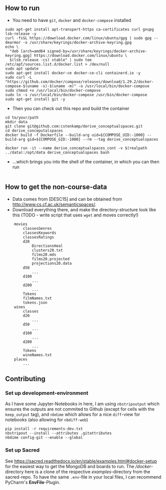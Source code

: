 ## How to run

* You need to have `git`, `docker` and `docker-compose` installed
```
sudo apt-get install apt-transport-https ca-certificates curl gnupg lsb-release -y
curl -fsSL https://download.docker.com/linux/ubuntu/gpg | sudo gpg --dearmor -o /usr/share/keyrings/docker-archive-keyring.gpg
echo \
  "deb [arch=amd64 signed-by=/usr/share/keyrings/docker-archive-keyring.gpg] https://download.docker.com/linux/ubuntu \
  $(lsb_release -cs) stable" | sudo tee /etc/apt/sources.list.d/docker.list > /dev/null
sudo apt update
sudo apt-get install docker-ce docker-ce-cli containerd.io -y
sudo curl -L "https://github.com/docker/compose/releases/download/1.29.2/docker-compose-$(uname -s)-$(uname -m)" -o /usr/local/bin/docker-compose
sudo chmod +x /usr/local/bin/docker-compose
sudo ln -s /usr/local/bin/docker-compose /usr/bin/docker-compose
sudo apt-get install git -y
```
* Then you can check out this repo and build the container
```
cd to/your/path
mkdir data
git clone git@github.com:cstenkamp/derive_conceptualspaces.git
cd derive_conceputalspaces
docker build -f Dockerfile --build-arg uid=${COMPOSE_UID:-1000} --build-arg gid=${COMPOSE_GID:-1000} --rm --tag derive_conceptualspaces .
docker run -it --name derive_conceptualspaces_cont -v $(realpath ../data):/opt/data derive_conceptualspaces bash
```
* ...which brings you into the shell of the container, in which you can then run
```

```


## How to get the non-course-data

* Data comes from [DESC15] and can be obtained from http://www.cs.cf.ac.uk/semanticspaces/.
* Download everything there, and make the directory-structure look like this (TODO - write script that uses `wget` and moves correctly!)
```
    movies
        classesGenres
        classesKeywords
        classesRatings
        d20
            DirectionsHeal
            clusters20.txt
            films20.mds
            films20.projected
            projections20.data
        d50
            ...
        d100
            ...
        d200
            ...
        Tokens
        filmNames.txt
        tokens.json
    wines
        classes
        d20
            ...
        d50
            ...
        d100
            ...
        d200
            ...
        Tokens
        wineNames.txt
    places
        ...
```
## Contributing

### Set up development-environment

As I have some Jupyter-Notebooks in here, I am using `nbstripoutput` which ensures the outputs are not commited to Github (except for cells with the `keep_output` tag), and `nbdime` which allows for a nice `diff`-view for notebooks (also allowing for `nbdiff-web`)
```
pip install -r requirements-dev.txt
nbstripout --install --attributes .gitattributes
nbdime config-git --enable --global
```

### Set up Sacred

See https://sacred.readthedocs.io/en/stable/examples.html#docker-setup for the easiest way to get the MongoDB and boards to run. The */docker*-directory here is a clone of the respective *examples*-directory from the sacred-repo. To have the same `.env`-file in your local files, I can recommend PyCharm's **EnvFile**-Plugin.


